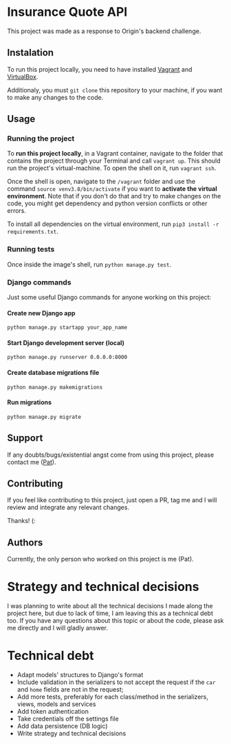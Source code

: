 # Insurance Quote API

This project was made as a response to Origin's backend challenge.

## Instalation

To run this project locally, you need to have installed [Vagrant](https://www.vagrantup.com/downloads) and [VirtualBox](https://www.virtualbox.org/).

Additionaly, you must `git clone` this repository to your machine, if you want to make any changes to the code.

## Usage

### Running the project

To **run this project locally**, in a Vagrant container, navigate to the folder that contains the project through your Terminal and call `vagrant up`. This should run the project's virtual-machine. To open the shell on it, run `vagrant ssh`.

Once the shell is open, navigate to the `/vagrant` folder and use the command `source venv3.8/bin/activate` if you want to **activate the virtual environment**. Note that if you don't do that and try to make changes on the code, you might get dependency and python version conflicts or other errors.

To install all dependencies on the virtual environment, run `pip3 install -r requirements.txt`.

### Running tests

Once inside the image's shell, run `python manage.py test`.

### Django commands

Just some useful Django commands for anyone working on this project:

#### Create new Django app

`python manage.py startapp your_app_name`

#### Start Django development server (local)

`python manage.py runserver 0.0.0.0:8000`

#### Create database migrations file

`python manage.py makemigrations`

#### Run migrations

`python manage.py migrate`

## Support

If any doubts/bugs/existential angst come from using this project, please contact me ([Pat](https://github.com/patcky)).

## Contributing

If you feel like contributing to this project, just open a PR, tag me and I will review and integrate any relevant changes.

Thanks! (:

## Authors

Currently, the only person who worked on this project is me (Pat).

# Strategy and technical decisions 

I was planning to write about all the technical decisions I made along the project here, but due to lack of time, I am leaving this as a technical debt too. If you have any questions about this topic or about the code, please ask me directly and I will gladly answer.

# Technical debt

- Adapt models' structures to Django's format
- Include validation in the serializers to not accept the request if the `car` and `home` fields are not in the request;
- Add more tests, preferably for each class/method in the serializers, views, models and services
- Add token authentication
- Take credentials off the settings file
- Add data persistence (DB logic)
- Write strategy and technical decisions